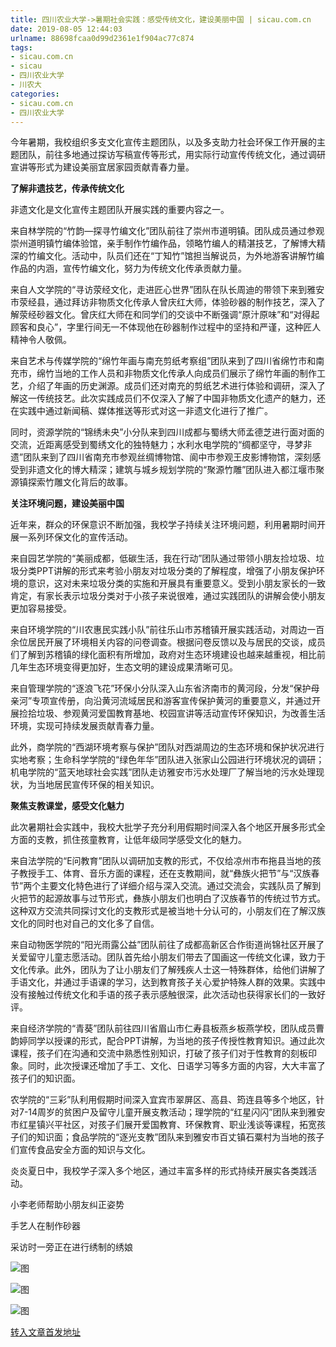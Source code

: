 ```yaml
---
title: 四川农业大学->暑期社会实践：感受传统文化，建设美丽中国 | sicau.com.cn
date: 2019-08-05 12:44:03
urlname: 88698fcaa0d99d2361e1f904ac77c874
tags: 
- sicau.com.cn
- sicau
- 四川农业大学
- 川农大
categories:
- sicau.com.cn
- 四川农业大学
---
```



今年暑期，我校组织多支文化宣传主题团队，以及多支助力社会环保工作开展的主题团队，前往多地通过探访写稿宣传等形式，用实际行动宣传传统文化，通过调研宣讲等形式为建设美丽宜居家园贡献青春力量。

**了解非遗技艺，传承传统文化**

非遗文化是文化宣传主题团队开展实践的重要内容之一。

来自林学院的“竹韵—探寻竹编文化”团队前往了崇州市道明镇。团队成员通过参观崇州道明镇竹编体验馆，亲手制作竹编作品，领略竹编人的精湛技艺，了解博大精深的竹编文化。活动中，队员们还在“丁知竹”馆担当解说员，为外地游客讲解竹编作品的内涵，宣传竹编文化，努力为传统文化传承贡献力量。

来自人文学院的“寻访荥经文化，走进匠心世界”团队在队长周迪的带领下来到雅安市荥经县，通过拜访非物质文化传承人曾庆红大师，体验砂器的制作技艺，深入了解荥经砂器文化。曾庆红大师在和同学们的交谈中不断强调“原汁原味”和“对得起顾客和良心”，字里行间无一不体现他在砂器制作过程中的坚持和严谨，这种匠人精神令人敬佩。

来自艺术与传媒学院的“绵竹年画与南充剪纸考察组”团队来到了四川省绵竹市和南充市，绵竹当地的工作人员和非物质文化传承人向成员们展示了绵竹年画的制作工艺，介绍了年画的历史渊源。成员们还对南充的剪纸艺术进行体验和调研，深入了解这一传统技艺。此次实践成员们不仅深入了解了中国非物质文化遗产的魅力，还在实践中通过新闻稿、媒体推送等形式对这一非遗文化进行了推广。

同时，资源学院的“锦绣未央”小分队来到四川成都与蜀绣大师孟德芝进行面对面的交流，近距离感受到蜀绣文化的独特魅力；水利水电学院的“绸都坚守，寻梦非遗”团队来到了四川省南充市参观丝绸博物馆、阆中市参观王皮影博物馆，深刻感受到非遗文化的博大精深；建筑与城乡规划学院的“聚源竹雕”团队进入都江堰市聚源镇探索竹雕文化背后的故事。

**关注环境问题，建设美丽中国**

近年来，群众的环保意识不断加强，我校学子持续关注环境问题，利用暑期时间开展一系列环保文化的宣传活动。

来自园艺学院的“美丽成都，低碳生活，我在行动”团队通过带领小朋友捡垃圾、垃圾分类PPT讲解的形式来考验小朋友对垃圾分类的了解程度，增强了小朋友保护环境的意识，这对未来垃圾分类的实施和开展具有重要意义。受到小朋友家长的一致肯定，有家长表示垃圾分类对于小孩子来说很难，通过实践团队的讲解会使小朋友更加容易接受。

来自环境学院的“川农惠民实践小队”前往乐山市苏稽镇开展实践活动，对周边一百余位居民开展了环境相关内容的问卷调查。根据问卷反馈以及与居民的交谈，成员们了解到苏稽镇的绿化面积有所增加，政府对生态环境建设也越来越重视，相比前几年生态环境变得更加好，生态文明的建设成果清晰可见。

来自管理学院的“逐浪飞花”环保小分队深入山东省济南市的黄河段，分发“保护母亲河”专项宣传册，向沿黄河流域居民和游客宣传保护黄河的重要意义，并通过开展捡拾垃圾、参观黄河爱国教育基地、校园宣讲等活动宣传环保知识，为改善生活环境，实现可持续发展贡献青春力量。

此外，商学院的“西湖环境考察与保护”团队对西湖周边的生态环境和保护状况进行实地考察；生命科学学院的“绿色年华”团队进入张家山公园进行环境状况的调研；机电学院的“蓝天地球社会实践”团队走访雅安市污水处理厂了解当地的污水处理现状，为当地居民宣传环保的相关知识。

**聚焦支教课堂，感受文化魅力**

此次暑期社会实践中，我校大批学子充分利用假期时间深入各个地区开展多形式全方面的支教，抓住孩童教育，让低年级同学感受文化的魅力。

来自法学院的“E问教育”团队以调研加支教的形式，不仅给凉州市布拖县当地的孩子教授手工、体育、音乐方面的课程，还在支教期间，就“彝族火把节”与“汉族春节”两个主要文化特色进行了详细介绍与深入交流。通过交流会，实践队员了解到火把节的起源故事与过节形式，彝族小朋友们也明白了汉族春节的传统过节方式。这种双方交流共同探讨文化的支教形式是被当地十分认可的，小朋友们在了解汉族文化的同时也对自己的文化多了自信。

来自动物医学院的“阳光雨露公益”团队前往了成都高新区合作街道尚锦社区开展了关爱留守儿童志愿活动。团队首先给小朋友们带去了国画这一传统文化课，致力于文化传承。此外，团队为了让小朋友们了解残疾人士这一特殊群体，给他们讲解了手语文化，并通过手语课的学习，达到教育孩子关心爱护特殊人群的效果。实践中没有接触过传统文化和手语的孩子表示感触很深，此次活动也获得家长们的一致好评。

来自经济学院的“青葵”团队前往四川省眉山市仁寿县板燕乡板燕学校，团队成员曹韵婷同学以授课的形式，配合PPT讲解，为当地的孩子传授性教育知识。通过此次课程，孩子们在沟通和交流中熟悉性别知识，打破了孩子们对于性教育的刻板印象。同时，此次授课还增加了手工、文化、日语学习等多方面的内容，大大丰富了孩子们的知识面。

农学院的“三彩”队利用假期时间深入宜宾市翠屏区、高县、筠连县等多个地区，针对7-14周岁的贫困户及留守儿童开展支教活动；理学院的“红星闪闪”团队来到雅安市红星镇兴平社区，对孩子们展开爱国教育、环保教育、职业浅谈等课程，拓宽孩子们的知识面；食品学院的“逐光支教”团队来到雅安市百丈镇石粟村为当地的孩子们宣传食品安全方面的知识与文化。

炎炎夏日中，我校学子深入多个地区，通过丰富多样的形式持续开展实各类践活动。

小李老师帮助小朋友纠正姿势

手艺人在制作砂器

采访时一旁正在进行绣制的绣娘



![图](https://news.sicau.edu.cn/__local/E/83/E1/191B097E8A74542CDABD0F02AE9_20FCC79A_6E347.png)

![图](https://news.sicau.edu.cn/__local/2/FF/32/A807CABA04A0AB33F5F6612EB37_A85B3D7B_1CEA8.jpg)

![图](https://news.sicau.edu.cn/__local/5/02/4C/60EA0A6CC4CB63CADC9EAA95D49_05029874_860BE.bmp)

[转入文章首发地址](https://news.sicau.edu.cn/info/1078/52730.htm)